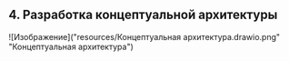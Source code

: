 
## 4.	Разработка концептуальной архитектуры


![Изображение]("resources/Концептуальная архитектура.drawio.png" "Концептуальная архитектура")


